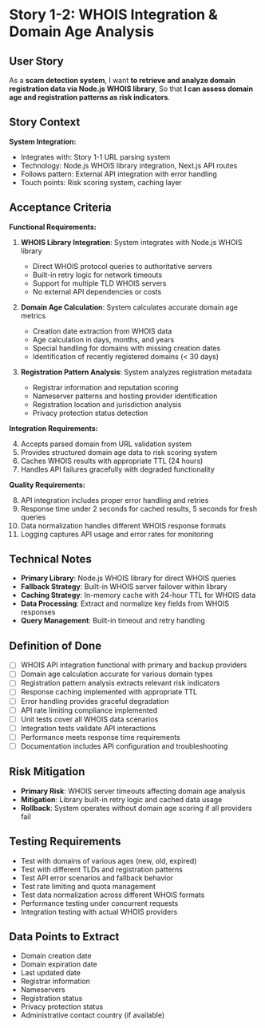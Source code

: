 # Story 1-2: WHOIS Integration & Domain Age Analysis

## User Story

As a **scam detection system**,
I want **to retrieve and analyze domain registration data via Node.js WHOIS library**,
So that **I can assess domain age and registration patterns as risk indicators**.

## Story Context

**System Integration:**
- Integrates with: Story 1-1 URL parsing system
- Technology: Node.js WHOIS library integration, Next.js API routes
- Follows pattern: External API integration with error handling
- Touch points: Risk scoring system, caching layer

## Acceptance Criteria

**Functional Requirements:**

1. **WHOIS Library Integration**: System integrates with Node.js WHOIS library
   - Direct WHOIS protocol queries to authoritative servers
   - Built-in retry logic for network timeouts
   - Support for multiple TLD WHOIS servers
   - No external API dependencies or costs

2. **Domain Age Calculation**: System calculates accurate domain age metrics
   - Creation date extraction from WHOIS data
   - Age calculation in days, months, and years
   - Special handling for domains with missing creation dates
   - Identification of recently registered domains (< 30 days)

3. **Registration Pattern Analysis**: System analyzes registration metadata
   - Registrar information and reputation scoring
   - Nameserver patterns and hosting provider identification
   - Registration location and jurisdiction analysis
   - Privacy protection status detection

**Integration Requirements:**

4. Accepts parsed domain from URL validation system
5. Provides structured domain age data to risk scoring system
6. Caches WHOIS results with appropriate TTL (24 hours)
7. Handles API failures gracefully with degraded functionality

**Quality Requirements:**

8. API integration includes proper error handling and retries
9. Response time under 2 seconds for cached results, 5 seconds for fresh queries
10. Data normalization handles different WHOIS response formats
11. Logging captures API usage and error rates for monitoring

## Technical Notes

- **Primary Library**: Node.js WHOIS library for direct WHOIS queries
- **Fallback Strategy**: Built-in WHOIS server failover within library
- **Caching Strategy**: In-memory cache with 24-hour TTL for WHOIS data
- **Data Processing**: Extract and normalize key fields from WHOIS responses
- **Query Management**: Built-in timeout and retry handling

## Definition of Done

- [ ] WHOIS API integration functional with primary and backup providers
- [ ] Domain age calculation accurate for various domain types
- [ ] Registration pattern analysis extracts relevant risk indicators
- [ ] Response caching implemented with appropriate TTL
- [ ] Error handling provides graceful degradation
- [ ] API rate limiting compliance implemented
- [ ] Unit tests cover all WHOIS data scenarios
- [ ] Integration tests validate API interactions
- [ ] Performance meets response time requirements
- [ ] Documentation includes API configuration and troubleshooting

## Risk Mitigation

- **Primary Risk**: WHOIS server timeouts affecting domain age analysis
- **Mitigation**: Library built-in retry logic and cached data usage
- **Rollback**: System operates without domain age scoring if all providers fail

## Testing Requirements

- Test with domains of various ages (new, old, expired)
- Test with different TLDs and registration patterns
- Test API error scenarios and fallback behavior
- Test rate limiting and quota management
- Test data normalization across different WHOIS formats
- Performance testing under concurrent requests
- Integration testing with actual WHOIS providers

## Data Points to Extract

- Domain creation date
- Domain expiration date
- Last updated date
- Registrar information
- Nameservers
- Registration status
- Privacy protection status
- Administrative contact country (if available)